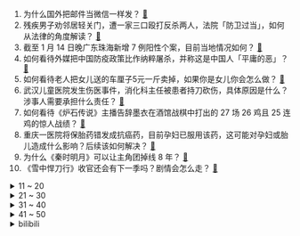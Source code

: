 1. 为什么国外把邮件当微信一样发？ [:link:](https://www.zhihu.com/question/327715169)
2. 残疾男子劝邻居轻关门，遭一家三口殴打反杀两人，法院「防卫过当」，如何从法律的角度解读？ [:link:](https://www.zhihu.com/question/511451839)
3. 截至 1 月 14 日晚广东珠海新增 7 例阳性个案，目前当地情况如何？ [:link:](https://www.zhihu.com/question/511564583)
4. 如何看待外媒把中国防疫政策比作纳粹屠杀，并称这是中国人「平庸的恶」？ [:link:](https://www.zhihu.com/question/511347153)
5. 如何看待老人把女儿送的车厘子5元一斤卖掉，如果你是女儿你会怎么做？ [:link:](https://www.zhihu.com/question/511284165)
6. 武汉儿童医院发生伤医事件，消化科主任被患者持刀砍伤，具体原因是什么？涉事人需要承担什么责任？ [:link:](https://www.zhihu.com/question/511558576)
7. 如何看待《炉石传说》主播告辞墨衣在酒馆战棋中打出的 27 场 26 鸡且 25 连鸡的惊人战绩？ [:link:](https://www.zhihu.com/question/511272037)
8. 重庆一医院将保胎药错发成抗癌药，目前孕妇已服用该药，这可能对孕妇或胎儿造成什么影响？后续该如何解决？ [:link:](https://www.zhihu.com/question/511312906)
9. 为什么《秦时明月》可以让主角团掉线 8 年？ [:link:](https://www.zhihu.com/question/502736468)
10. 《雪中悍刀行》收官还会有下一季吗？剧情会怎么走？ [:link:](https://www.zhihu.com/question/511055327)
<details>
<summary>11 ~ 20</summary>

11. 如何评价歌曲《孤勇者》的作词水平？ [:link:](https://www.zhihu.com/question/500442261)
12. 如何看待赵今麦（李诗情）在《开端》里的演技？ [:link:](https://www.zhihu.com/question/511109561)
13. 社恐新药首次在国内获批临床，对于缓解成人社恐会带来多大帮助？ [:link:](https://www.zhihu.com/question/510997942)
14. 如何看待网传有券商禁止员工上班炫富，不允许开百万以上的车、带 15 万以上的表、5 万以上的包包？ [:link:](https://www.zhihu.com/question/511397985)
15. 为什么很多Python开发者写GUI不用Tkinter，而要选择PyQt和wxPython或其他？ [:link:](https://www.zhihu.com/question/32703639)
16. 怒剪 32 件婚纱女子只愿赔 3 万，店家称「赔偿到位不会追究法律责任」，事件进展如何？ [:link:](https://www.zhihu.com/question/511471368)
17. 河南消协对辛巴提起消费民事公益诉讼，退赔近 8000 万，如何从法律角度分析这一情况？ [:link:](https://www.zhihu.com/question/511515850)
18. 如何评价基努·里维斯、凯瑞-安·莫斯等主演的电影《黑客帝国 4：矩阵重启》？ [:link:](https://www.zhihu.com/question/511048978)
19. 天津疫情可能在社区里已持续传播一段时间，这说明了什么？天津何时能控制住此次疫情？ [:link:](https://www.zhihu.com/question/510671296)
20. 女子打羽毛球被偷袭后场球愤怒报警，大骂对手人渣并自称患有心脏病，在参与体育运动时如何正确接受胜败？ [:link:](https://www.zhihu.com/question/511218615)
</details>
<details>
<summary>21 ~ 30</summary>

21. 如何看待鸿星尔克提前公布与王者荣耀的全年合作计划，因一直未得到王者荣耀回应，后者被网友吐槽「摆架子」？ [:link:](https://www.zhihu.com/question/511482965)
22. 2022 LPL 春季赛 RNG 2:1 JDG 取新赛季首胜，如何评价这场比赛？ [:link:](https://www.zhihu.com/question/511551651)
23. 如何看待一加 10 Pro 首销全网销售额 1 秒破亿？ [:link:](https://www.zhihu.com/question/511389322)
24. 武汉父子争执中误将铅笔插入男孩后脑勺 7cm，为何父母教育子女时很难控制情绪？亲子冲突当下，该怎么做？ [:link:](https://www.zhihu.com/question/511430261)
25. 江歌妈妈为起诉刘鑫花费 120 万，为什么需要花这么多钱？打官司真的是精力和金钱的「双重消耗」吗？ [:link:](https://www.zhihu.com/question/511124943)
26. 电影《张之洞》首映当天仅 2 人观看，票房共 90 元，导演发声称「排片少，求关注」，哪些原因导致的？ [:link:](https://www.zhihu.com/question/511303849)
27. 开发一款游戏的流程是怎样的？ [:link:](https://www.zhihu.com/question/19552783)
28. 《海贼王》红发香克斯会不会像《一拳》里 king 一样，强大全靠别人想象，其实真实力很拉垮？ [:link:](https://www.zhihu.com/question/509188641)
29. 三十万左右预算，一家四口用，买什么车比较好？ [:link:](https://www.zhihu.com/question/471998913)
30. 调查显示，超 6 成年轻人认为团建也是一种加班，你认为团建算变相加班吗？ [:link:](https://www.zhihu.com/question/511541880)
</details>
<details>
<summary>31 ~ 40</summary>

31. 1 月 13 日上海新增一处中风险地区，系一家奶茶店，这是最小的中风险地区吗？如何评价上海的防疫思路？ [:link:](https://www.zhihu.com/question/511429249)
32. 数千栋违建别墅野蛮侵蚀济南泉域保护区， 主人基本都有「来头」，目前开始严查，违建别墅为何被洗白放行? [:link:](https://www.zhihu.com/question/511298458)
33. 2021年国内新能源汽车出口达31万辆，特斯拉一半以上，这一数据说明了什么？ [:link:](https://www.zhihu.com/question/511292537)
34. 有没有高质量文案？ [:link:](https://www.zhihu.com/question/509962090)
35. 每周一三五打篮球，二四六日健身，每次运动时长平均90分钟左右，为什么体脂率还是下不来呢？ [:link:](https://www.zhihu.com/question/510393196)
36. 喜欢必须表白吗？ [:link:](https://www.zhihu.com/question/509679113)
37. 从世界工厂到中国智造，中国数字经济有哪些值得引以为傲的进步？ [:link:](https://www.zhihu.com/question/511487967)
38. 如何看待网易游戏又一上线仅一年的二次元手游《黑潮之上》发布停服公告？ [:link:](https://www.zhihu.com/question/511257901)
39. 自己安身立命的技术直属领导让我教给同事，怎么办？ [:link:](https://www.zhihu.com/question/510935765)
40. 如何反驳自称汉语言专业的群友骂原神《神女劈观》的文案狗屁不通？ [:link:](https://www.zhihu.com/question/511210618)
</details>
<details>
<summary>41 ~ 50</summary>

41. 普通人在找工作中，是选择名声很差的大公司还是没有名声的小公司? [:link:](https://www.zhihu.com/question/510369654)
42. 为什么一些一流的动画制作公司会挑选一些平庸的漫画进行动画化呢？ [:link:](https://www.zhihu.com/question/509774783)
43. 日向雏田和春野樱如果现实生活中你会选择谁作为妻子? [:link:](https://www.zhihu.com/question/401865762)
44. 国务院教育督导办要求「将义务教育教师工资列为政府必保支出」，具有怎样的意义？会带来什么影响？ [:link:](https://www.zhihu.com/question/510977273)
45. 入手了 iPhone13 的朋友们，使用感怎么样，值得入手吗？ [:link:](https://www.zhihu.com/question/489133060)
46. 有没有强取豪夺的小说推荐？ [:link:](https://www.zhihu.com/question/465630964)
47. 你说这个世界有没有外星人？ [:link:](https://www.zhihu.com/question/511313808)
48. 为什么化学元素符号不是氢A、氦Ab、锂Ac、铍Ad、硼Ae？ [:link:](https://www.zhihu.com/question/509035793)
49. 春节可以送哪些不太贵又拿得出手的礼物？ [:link:](https://www.zhihu.com/question/511317611)
50. 你心目中的爱情片天花板是哪部电影？ [:link:](https://www.zhihu.com/question/479504373)
</details><details>
<summary>bilibili</summary>

1. 《还 钱》 [:link:](//www.bilibili.com/video/BV1Lb4y1H7u2)
2. 戏中人间——《原神》云堇创作的幕后 [:link:](//www.bilibili.com/video/BV1xL411c7wn)
3. 就离谱……哪个鬼才教你这么剪的？ [:link:](//www.bilibili.com/video/BV1tZ4y1S7xH)
4. 这叫爆辣炒米粉？隔壁客人拔腿自己炒了一盘！《鸠占鹊巢4》 [:link:](//www.bilibili.com/video/BV1CS4y1j7Qi)
5. 老板：遇到你是我的霉气 [:link:](//www.bilibili.com/video/BV1CL4y1b76Y)
6. 《 江 湖 显 饿 》 [:link:](//www.bilibili.com/video/BV1Wu41127nj)
7. 便宜保温杯有毒？33元和258元的保温杯有什么区别？【老爸评测】 [:link:](//www.bilibili.com/video/BV1xR4y1M7mu)
8. 冬泳怪鸽狂搂家常菜，祝您潇洒又代派！加油！奥利给！哈哈哈哈哈 [:link:](//www.bilibili.com/video/BV1QY41187FG)
9. 疲 [:link:](//www.bilibili.com/video/BV1ZF411v7Nz)
10. 我的室友是Taylor Swift？ [:link:](//www.bilibili.com/video/BV1ku41127i1)
<details>
<summary>11 ~ 20</summary>

11. 谁要去德国总理府摘旗？【硬核狠人23】 [:link:](//www.bilibili.com/video/BV1G44y1L7JB)
12. 美食up主：这道菜好闻好吃又好看，我不允许它失传！ [:link:](//www.bilibili.com/video/BV1eY411h7kq)
13. 【原神】八重酱：啊对对对 [:link:](//www.bilibili.com/video/BV1VR4y1g7KQ)
14. 假如员工都比老板有钱 [:link:](//www.bilibili.com/video/BV15m4y1D7R8)
15. 【散人】国产民俗恐怖《纸嫁衣3》 终须还了鸳鸯债（完结共5P） [:link:](//www.bilibili.com/video/BV1AS4y1j7o9)
16. 2021年我做的车 2022年像实用性出发 [:link:](//www.bilibili.com/video/BV1yY41187jW)
17. 假如刀工有段位 [:link:](//www.bilibili.com/video/BV1Wu41127G6)
18. 导演：演员快不够用了...【阅片无数Ⅱ 34】 [:link:](//www.bilibili.com/video/BV1fb4y1n7Gq)
19. 一分钟变黑客，过年装X必备humble bundle！ [:link:](//www.bilibili.com/video/BV1NL411572B)
20. 这还是我看的央视新闻吗 ？ ？ ？ [:link:](//www.bilibili.com/video/BV15m4y1D7w9)
</details>
<details>
<summary>21 ~ 30</summary>

21. 【MCx原神】《年度巨制！方块上的提瓦特》（一） [:link:](//www.bilibili.com/video/BV1TS4y1f7av)
22. 【点亮渊下宫Ⅱ】黎明！一腔孤勇 [:link:](//www.bilibili.com/video/BV1vm4y1D7Vn)
23. 不给韩国人任何的机会！武大靖干干净净霸气夺冠，裁判再不公平也没辙了！ [:link:](//www.bilibili.com/video/BV1644y1j7ZJ)
24. “谁说污泥满身的不算食物” [:link:](//www.bilibili.com/video/BV1p44y1578P)
25. 客户看了都说好！【C4快乐阴人流#26】 [:link:](//www.bilibili.com/video/BV1zS4y1j7XY)
26. 这球开了个寂寞，丁俊晖都学不来 [:link:](//www.bilibili.com/video/BV1Eu411277K)
27. （这也能解说？！）深圳街头综合格斗！武德高尚，以武会友！ [:link:](//www.bilibili.com/video/BV1VS4y1f7iG)
28. 唢呐遇上【神女劈观】 [:link:](//www.bilibili.com/video/BV1BY411876E)
29. 失眠速进！如何在2分钟内睡成死猪？【知心一分钟】 [:link:](//www.bilibili.com/video/BV1hT4y1m7Pi)
30. 要是五只一起跳怎么办？ [:link:](//www.bilibili.com/video/BV1Y44y157Sx)
</details>
<details>
<summary>31 ~ 40</summary>

31. 溜冰场的冰里为什么要加牛奶？ [:link:](//www.bilibili.com/video/BV1aa411q7Sg)
32. 别墅长得比树快！济南数千栋别墅野蛮霸占保护区 [:link:](//www.bilibili.com/video/BV1pm4y1U7u9)
33. 杭州报亭将全部关闭？我拍下了它们最后的样子 [:link:](//www.bilibili.com/video/BV1ja411q7gJ)
34. 988元一只，米其林级别的烤乳猪，没想到还挺好吃，胖猪头每天都想要【凭啥这么贵ep35-Estado Puro】 [:link:](//www.bilibili.com/video/BV1Nq4y1A7Bv)
35. 啊哈哈哈⚡猪 汤 来 喽⚡ [:link:](//www.bilibili.com/video/BV1pT4y1m7z4)
36. 【杨千嬅 × 错位时空】开口跪！天后深情演绎，百人合唱泪目现场！ [:link:](//www.bilibili.com/video/BV1MR4y1g7jp)
37. 用｛水暖件｝还原莫比乌斯圈摆件，省钱真快乐｜软装抠搜指南 [:link:](//www.bilibili.com/video/BV1SS4y1Z7qo)
38. 个人单曲《Sweet Counter》完整版MV [:link:](//www.bilibili.com/video/BV17b4y1J7ed)
39. 印度街头秘制小汉堡，干净又卫生！ [:link:](//www.bilibili.com/video/BV1sF411v7Ro)
40. 《崩坏3》动画短片「阿波卡利斯如是说」先行预告 [:link:](//www.bilibili.com/video/BV1uL4y1b7qo)
</details>
<details>
<summary>41 ~ 50</summary>

41. 刚！目光所至，皆为华夏！ [:link:](//www.bilibili.com/video/BV1Ea411B7bC)
42. 【罗翔】网络赌博比线下赌博危害更大？输钱的赌客是不是被害人？ [:link:](//www.bilibili.com/video/BV1xr4y1v7HN)
43. 惊喜的源头是母爱——妈妈为女儿打造“小黄鸭主题”卧室 [:link:](//www.bilibili.com/video/BV1W3411a7ck)
44. 《一份来自热爱的告白》 [:link:](//www.bilibili.com/video/BV1bT4y1m7Ff)
45. 黄金风味的黄金饼和黄金奶 [:link:](//www.bilibili.com/video/BV1WT4y117cb)
46. 【猛男版】Phut Hon 大摆锤不是只有妹子能跳！ [:link:](//www.bilibili.com/video/BV1jb4y1H7Fp)
47. 这是国产游戏？这回日本把美国变为殖民地了！ [:link:](//www.bilibili.com/video/BV1Eu41127kE)
48. 我是B站第几对结婚的UP？ [:link:](//www.bilibili.com/video/BV1EF411v7Xw)
49. 大广东请求出战！《原神》x 曾小敏「神女劈观」真.粤剧版 [:link:](//www.bilibili.com/video/BV1RF411v7Hp)
50. 2022明日方舟新春会「流光启明」庆典宣传PV [:link:](//www.bilibili.com/video/BV1gT4y117Dv)
</details>
<details>
<summary>51 ~ 60</summary>

51. 电影最TOP：看完烂片洗眼睛！2021年度十大国际佳片盘点 [:link:](//www.bilibili.com/video/BV1Gb4y1H7cC)
52. "作者前去拯救中华民族了，小说自此无限期停更" [:link:](//www.bilibili.com/video/BV1nL4y1b7Xh)
53. 没有骨头的鸡腿，一口一个，赶紧做起来吧 [:link:](//www.bilibili.com/video/BV1b3411a7c8)
54. ⚡ 别 逼 我 平 A 奥 ⚡ [:link:](//www.bilibili.com/video/BV1hS4y1Z7H3)
55. 外网超强原神同人漫画《原神玩家-荧》（熟肉） [:link:](//www.bilibili.com/video/BV1iY41187ne)
56. 卖粉vs卖“粉” [:link:](//www.bilibili.com/video/BV1ZZ4y1S7Mi)
57. 不装了，我摊牌了，我就是仙王！ [:link:](//www.bilibili.com/video/BV1Su41127Pz)
58. 大庆赶海，在沙滩上发现沙葵好像萝卜一样藏在沙中，还有海知了 [:link:](//www.bilibili.com/video/BV1Tr4y1v7WP)
59. 《全是爱》日语版 [:link:](//www.bilibili.com/video/BV1cP4y1J7dQ)
60. 77岁爷爷穿汉服到故宫 [:link:](//www.bilibili.com/video/BV1pa41167cS)
</details>
<details>
<summary>61 ~ 70</summary>

61. 文件夹侧标签怎么做？学会这招半分钟搞定~ [:link:](//www.bilibili.com/video/BV1Zq4y1w7in)
62. 你管这叫猛禽？ [:link:](//www.bilibili.com/video/BV1iR4y1g7dz)
63. 【原神】神女劈观上新闻，有大伟哥和杨扬采访 [:link:](//www.bilibili.com/video/BV15b4y1J7ce)
64. 【泠鸢翻唱】神女劈观- 差点废稿，应该还行！ [:link:](//www.bilibili.com/video/BV1mu41127PD)
65. 你相信这裙子是陶瓷做的吗？中国奢侈品可真是咬碎牙也买不起！ [:link:](//www.bilibili.com/video/BV1Uq4y1w7RT)
66. 小时候听不懂，现在刻骨铭心 [:link:](//www.bilibili.com/video/BV1vF411v7oR)
67. ⚡姐姐你啊，实在是太弱了！⚡ [:link:](//www.bilibili.com/video/BV18Z4y1S77e)
68. 友友们，煎饼果子没问题！ [:link:](//www.bilibili.com/video/BV1EL41157jq)
69. 十五秒高能预警！孤勇者吉他指弹改编。 [:link:](//www.bilibili.com/video/BV1cL411c7Po)
70. 一个品牌可以有多少个代言人？ [:link:](//www.bilibili.com/video/BV1Nb4y1H7eY)
</details>
<details>
<summary>71 ~ 80</summary>

71. 全网最强探店！扫黄现场惊现报警器！ [:link:](//www.bilibili.com/video/BV1w3411Y7Gi)
72. 我的六岁妹妹竟最喜欢钟离！？ [:link:](//www.bilibili.com/video/BV1kr4y1v7nV)
73. 中 二 病 妹 妹 突 发 恶 疾 [:link:](//www.bilibili.com/video/BV1aR4y1g7HM)
74. 干净又卫生！在游戏中做菜【木筏求生#7】 [:link:](//www.bilibili.com/video/BV1MS4y177Fq)
75. 《 二 次 元 道 理 哥 》 [:link:](//www.bilibili.com/video/BV1TF411v7M2)
76. 【人类观察日志】100 做到一百期了！开心~ [:link:](//www.bilibili.com/video/BV14F411v7kU)
77. 【时代少年团】广告拍摄花絮 [:link:](//www.bilibili.com/video/BV1kL411c7kH)
78. 领导教你如何花公司的钱 [:link:](//www.bilibili.com/video/BV11S4y1j7GV)
79. 你，亲眼看过原子吗？ [:link:](//www.bilibili.com/video/BV1Jr4y1v7gq)
80. 【原神】在教室唱《神女劈观》一人分饰两角，开口太绝了!!! [:link:](//www.bilibili.com/video/BV1Fb4y1H7hP)
</details>
<details>
<summary>81 ~ 90</summary>

81. 求求参考作业的时候动动脑子吧！！！ [:link:](//www.bilibili.com/video/BV1BY41187Cz)
82. 《 体 贴 入 微 》 [:link:](//www.bilibili.com/video/BV1cL411c7WX)
83. emoji变成美少女们有多可爱？！ [:link:](//www.bilibili.com/video/BV1hr4y1v7nq)
84. 这才是汉堡该有的样子 [:link:](//www.bilibili.com/video/BV1E44y157ck)
85. 《阴阳师》铃彦姬CG | 寒祭灼魄，心火永明（CV：小松未可子） [:link:](//www.bilibili.com/video/BV1iR4y1M7i5)
86. 是不是觉得和理发师沟通很困难？给你们看看理发师眼里的客人… [:link:](//www.bilibili.com/video/BV1M44y1L7Ma)
87. 【谷江山】要了一条命的《孤勇者》录音版本！ [:link:](//www.bilibili.com/video/BV1yL4y1t7Hh)
88. 有钱都买不到的泥污脊龙虾，刺身和碳烤都非常惊艳 [:link:](//www.bilibili.com/video/BV1iR4y1g74y)
89. 闹市中现中式婚礼，目击者：八抬大轿，明媒正娶 [:link:](//www.bilibili.com/video/BV1aa411q7yC)
90. 人类挨冻行为大赏：这个冬天到底冷到什么程度 [:link:](//www.bilibili.com/video/BV1MS4y1j775)
</details>
<details>
<summary>91 ~ 100</summary>

91. “恕我直言，韩委，您才上任第一天” [:link:](//www.bilibili.com/video/BV1Dm4y1D7aP)
92. 最强白嫖攻略：这27个网站让你彻底告别资源付费！ [:link:](//www.bilibili.com/video/BV1CY411875J)
93. 干饭公司最后一顿饭 [:link:](//www.bilibili.com/video/BV12a411q7h2)
94. “英雄沦为路人眼里的疯子，他不再回头，等待下一次循环。” 【开端】 [:link:](//www.bilibili.com/video/BV1pa411q7vX)
95. 【明日方舟】克里斯汀小姐的一天 - 傀影与猩红孤钻.ver [:link:](//www.bilibili.com/video/BV1u34y1B7im)
96. 看完就知道新年礼物怎么准备了 [:link:](//www.bilibili.com/video/BV1nS4y1j7Zi)
97. 勇敢者的游戏 [:link:](//www.bilibili.com/video/BV1gb4y1H7fd)
98. RLCraft！完结撒花！最新2.9版 EP44！ [:link:](//www.bilibili.com/video/BV1vT4y1m7gK)
99. 【奇葩饮料4.0】试试就逝世…… [:link:](//www.bilibili.com/video/BV1Br4y1v72i)
100. 纽约警察：新型测谎仪，撒谎会响噢（上膛 [:link:](//www.bilibili.com/video/BV1Dr4y1v74f)
</details></details>